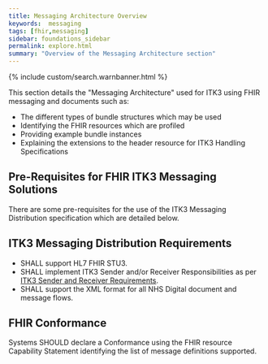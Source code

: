 ```yaml
---
title: Messaging Architecture Overview
keywords:  messaging
tags: [fhir,messaging]
sidebar: foundations_sidebar
permalink: explore.html
summary: "Overview of the Messaging Architecture section"
---
```


{% include custom/search.warnbanner.html %}

This section details the "Messaging Architecture" used for ITK3 using FHIR messaging and documents such as: 

- The different types of bundle structures which may be used
- Identifying the FHIR resources which are profiled
- Providing example bundle instances
- Explaining the extensions to the header resource for ITK3 Handling Specifications

## Pre-Requisites for FHIR ITK3 Messaging Solutions ##

There are some pre-requisites for the use of the ITK3 Messaging Distribution specification which are detailed below.

## ITK3 Messaging Distribution Requirements ##

- SHALL support HL7 FHIR STU3.
- SHALL implement ITK3 Sender and/or Receiver Responsibilities as per [ITK3 Sender and Receiver Requirements](explore_snd&rec_req.html).
- SHALL support the XML format for all NHS Digital document and message flows.

## FHIR Conformance ##

Systems SHOULD declare a Conformance using the FHIR resource Capability Statement identifying the list of message definitions supported.

